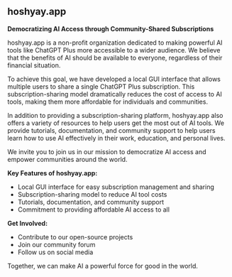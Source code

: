## hoshyay.app

**Democratizing AI Access through Community-Shared Subscriptions**

hoshyay.app is a non-profit organization dedicated to making powerful AI tools like ChatGPT Plus more accessible to a wider audience. We believe that the benefits of AI should be available to everyone, regardless of their financial situation.

To achieve this goal, we have developed a local GUI interface that allows multiple users to share a single ChatGPT Plus subscription. This subscription-sharing model dramatically reduces the cost of access to AI tools, making them more affordable for individuals and communities.

In addition to providing a subscription-sharing platform, hoshyay.app also offers a variety of resources to help users get the most out of AI tools. We provide tutorials, documentation, and community support to help users learn how to use AI effectively in their work, education, and personal lives.

We invite you to join us in our mission to democratize AI access and empower communities around the world.

**Key Features of hoshyay.app:**

* Local GUI interface for easy subscription management and sharing
* Subscription-sharing model to reduce AI tool costs
* Tutorials, documentation, and community support
* Commitment to providing affordable AI access to all

**Get Involved:**

* Contribute to our open-source projects
* Join our community forum
* Follow us on social media

Together, we can make AI a powerful force for good in the world.

